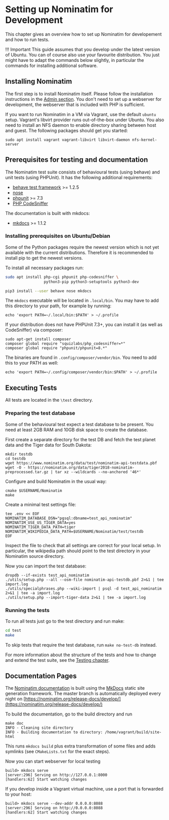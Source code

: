 # Setting up Nominatim for Development

This chapter gives an overview how to set up Nominatim for developement
and how to run tests.

!!! Important
    This guide assumes that you develop under the latest version of Ubuntu. You
    can of course also use your favourite distribution. You just might have to
    adapt the commands below slightly, in particular the commands for installing
    additional software.

## Installing Nominatim

The first step is to install Nominatim itself. Please follow the installation
instructions in the [Admin section](../admin/Installation.md). You don't need
to set up a webserver for development, the webserver that is included with PHP
is sufficient.

If you want to run Nominatim in a VM via Vagrant, use the default `ubuntu` setup.
Vagrant's libvirt provider runs out-of-the-box under Ubuntu. You also need to
install an NFS daemon to enable directory sharing between host and guest. The
following packages should get you started:

    sudo apt install vagrant vagrant-libvirt libvirt-daemon nfs-kernel-server

## Prerequisites for testing and documentation

The Nominatim test suite consists of behavioural tests (using behave) and
unit tests (using PHPUnit). It has the following additional requirements:

* [behave test framework](https://behave.readthedocs.io) >= 1.2.5
* [nose](https://nose.readthedocs.io)
* [phpunit](https://phpunit.de) >= 7.3
* [PHP CodeSniffer](https://github.com/squizlabs/PHP_CodeSniffer)

The documentation is built with mkdocs:

* [mkdocs](https://www.mkdocs.org/) >= 1.1.2

### Installing prerequisites on Ubuntu/Debian

Some of the Python packages require the newest version which is not yet
available with the current distributions. Therefore it is recommended to
install pip to get the newest versions.

To install all necessary packages run:

```sh
sudo apt install php-cgi phpunit php-codesniffer \
                 python3-pip python3-setuptools python3-dev

pip3 install --user behave nose mkdocs
```

The `mkdocs` executable will be located in `.local/bin`. You may have to add
this directory to your path, for example by running:

```
echo 'export PATH=~/.local/bin:$PATH' > ~/.profile
```

If your distribution does not have PHPUnit 7.3+, you can install it (as well
as CodeSniffer) via composer:

```
sudo apt-get install composer
composer global require "squizlabs/php_codesniffer=*"
composer global require "phpunit/phpunit=8.*"
```

The binaries are found in `.config/composer/vendor/bin`. You need to add this
to your PATH as well:

```
echo 'export PATH=~/.config/composer/vendor/bin:$PATH' > ~/.profile
```


## Executing Tests

All tests are located in the `\test` directory.

### Preparing the test database

Some of the behavioural test expect a test database to be present. You need at
least 2GB RAM and 10GB disk space to create the database.

First create a separate directory for the test DB and fetch the test planet
data and the Tiger data for South Dakota:

```
mkdir testdb
cd testdb
wget https://www.nominatim.org/data/test/nominatim-api-testdata.pbf
wget -O - https://nominatim.org/data/tiger2018-nominatim-preprocessed.tar.gz | tar xz --wildcards --no-anchored '46*'
```

Configure and build Nominatim in the usual way:

```
cmake $USERNAME/Nominatim
make
```

Create a minimal test settings file:

```
tee .env << EOF
NOMINATIM_DATABASE_DSN="pgsql:dbname=test_api_nominatim"
NOMINATIM_USE_US_TIGER_DATA=yes
NOMINATIM_TIGER_DATA_PATH=tiger
NOMINATIM_WIKIPEDIA_DATA_PATH=$USERNAME/Nominatim/test/testdb
EOF
```

Inspect the file to check that all settings are correct for your local setup.
In particular, the wikipedia path should point to the test directory in your
Nominatim source directory.

Now you can import the test database:

```
dropdb --if-exists test_api_nominatim
./utils/setup.php --all --osm-file nominatim-api-testdb.pbf 2>&1 | tee import.log
./utils/specialphrases.php --wiki-import | psql -d test_api_nominatim 2>&1 | tee -a import.log
./utils/setup.php --import-tiger-data 2>&1 | tee -a import.log
```

### Running the tests

To run all tests just go to the test directory and run make:

```sh
cd test
make
```

To skip tests that require the test database, run `make no-test-db` instead.

For more information about the structure of the tests and how to change and
extend the test suite, see the [Testing chapter](Testing.md).

## Documentation Pages

The [Nominatim documentation](https://nominatim.org/release-docs/develop/) is
built using the [MkDocs](https://www.mkdocs.org/) static site generation
framework. The master branch is automatically deployed every night on
[https://nominatim.org/release-docs/develop/](https://nominatim.org/release-docs/develop/)

To build the documentation, go to the build directory and run

```
make doc
INFO - Cleaning site directory
INFO - Building documentation to directory: /home/vagrant/build/site-html
```

This runs `mkdocs build` plus extra transformation of some files and adds
symlinks (see `CMakeLists.txt` for the exact steps).

Now you can start webserver for local testing

```
build> mkdocs serve
[server:296] Serving on http://127.0.0.1:8000
[handlers:62] Start watching changes
```

If you develop inside a Vagrant virtual machine, use a port that is forwarded
to your host:

```
build> mkdocs serve --dev-addr 0.0.0.0:8088
[server:296] Serving on http://0.0.0.0:8088
[handlers:62] Start watching changes
```
